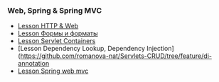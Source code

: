 ### Web, Spring & Spring MVC
- [Lesson HTTP & Web](https://github.com/romanova-nat/HTTP-Web-Server)
- [Lesson Формы и форматы](https://github.com/romanova-nat/HTTP-Web-Server/tree/feature/query)
- [Lesson Servlet Containers](https://github.com/romanova-nat/Servlets-CRUD)
- [Lesson Dependency Lookup, Dependency Injection](https://github.com/romanova-nat/Servlets-CRUD/tree/feature/di-annotation
- [Lesson Spring web mvc](https://github.com/romanova-nat/HTTP-WEB-MVC)
